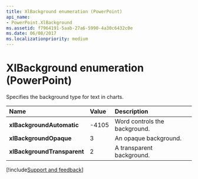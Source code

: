 ```yaml
---
title: XlBackground enumeration (PowerPoint)
api_name:
- PowerPoint.XlBackground
ms.assetid: f7964191-5aab-27a6-5990-4a30c6432c0e
ms.date: 06/08/2017
ms.localizationpriority: medium
---
```



# XlBackground enumeration (PowerPoint)

Specifies the background type for text in charts.



|Name|Value|Description|
|:-----|:-----|:-----|
|**xlBackgroundAutomatic**|-4105|Word controls the background.|
|**xlBackgroundOpaque**|3|An opaque background.|
|**xlBackgroundTransparent**|2|A transparent background.|

[!include[Support and feedback](~/includes/feedback-boilerplate.md)]